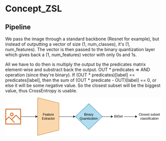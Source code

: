 # Concept_ZSL

## Pipeline

We pass the image through a standard backbone (Resnet for example), but instead of outputting a vector of size (1, num_classes), it's (1, num_features). The vector is then passed to the binary quantization layer which gives back a (1, num_features) vector with only 0s and 1s.

All we have to do then is multiply the output by the predicates matrix element-wise and substract back the output. OUT * predicates => AND operation (since they're binary). If (OUT * predicates)[label] == predicates[label], then the sum of (OUT * predicate - OUT)[label] == 0, or else it will be some negative value. So the closest subset will be the biggest value, thus CrossEntropy is usable.

![Pipeline](https://github.com/Tankiit/Concept_ZSL/blob/main/BinaryQuantizationSubset.png)